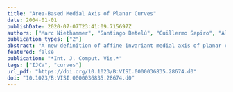 ```yaml
---
title: "Area-Based Medial Axis of Planar Curves"
date: 2004-01-01
publishDate: 2020-07-07T23:41:09.715697Z
authors: ["Marc Niethammer", "Santiago Betelú", "Guillermo Sapiro", "Allen R. Tannenbaum", "Peter J. Giblin"]
publication_types: ["2"]
abstract: "A new definition of affine invariant medial axis of planar closed curves is introduced. A point belongs to the affine medial axis if and only if it is equidistant from at least two points of the curve, with the distance being a minimum and given by the areas between the curve and its corresponding chords. The medial axis is robust, eliminating the need for curve denoising. In a dynamical interpretation of this affine medial axis, the medial axis points are the affine shock positions of the affine erosion of the curve. We propose a simple method to compute the medial axis and give examples. We also demonstrate how to use this method to detect affine skew symmetry in real images."
featured: false
publication: "*Int. J. Comput. Vis.*"
tags: ["IJCV", "curves"]
url_pdf: "https://doi.org/10.1023/B:VISI.0000036835.28674.d0"
doi: "10.1023/B:VISI.0000036835.28674.d0"
---
```


